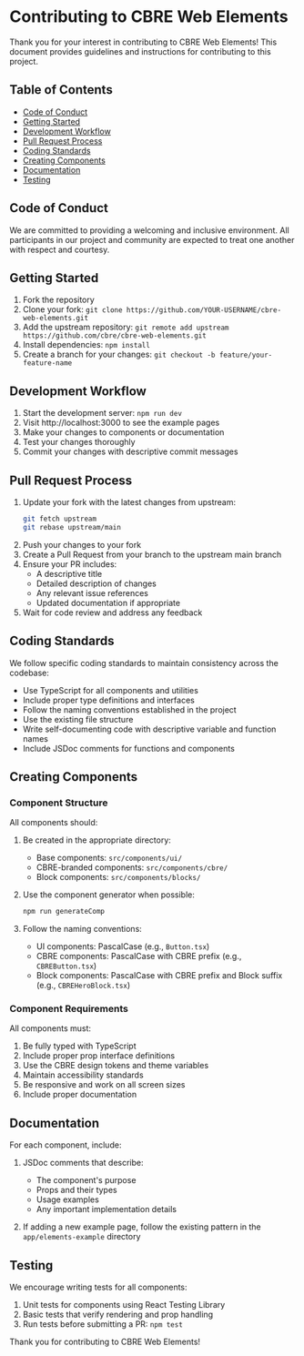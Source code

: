 # Contributing to CBRE Web Elements

Thank you for your interest in contributing to CBRE Web Elements! This document provides guidelines and instructions for contributing to this project.

## Table of Contents

- [Code of Conduct](#code-of-conduct)
- [Getting Started](#getting-started)
- [Development Workflow](#development-workflow)
- [Pull Request Process](#pull-request-process)
- [Coding Standards](#coding-standards)
- [Creating Components](#creating-components)
- [Documentation](#documentation)
- [Testing](#testing)

## Code of Conduct

We are committed to providing a welcoming and inclusive environment. All participants in our project and community are expected to treat one another with respect and courtesy.

## Getting Started

1. Fork the repository
2. Clone your fork: `git clone https://github.com/YOUR-USERNAME/cbre-web-elements.git`
3. Add the upstream repository: `git remote add upstream https://github.com/cbre/cbre-web-elements.git`
4. Install dependencies: `npm install`
5. Create a branch for your changes: `git checkout -b feature/your-feature-name`

## Development Workflow

1. Start the development server: `npm run dev`
2. Visit http://localhost:3000 to see the example pages
3. Make your changes to components or documentation
4. Test your changes thoroughly
5. Commit your changes with descriptive commit messages

## Pull Request Process

1. Update your fork with the latest changes from upstream:
   ```bash
   git fetch upstream
   git rebase upstream/main
   ```
2. Push your changes to your fork
3. Create a Pull Request from your branch to the upstream main branch
4. Ensure your PR includes:
   - A descriptive title
   - Detailed description of changes
   - Any relevant issue references
   - Updated documentation if appropriate
5. Wait for code review and address any feedback

## Coding Standards

We follow specific coding standards to maintain consistency across the codebase:

- Use TypeScript for all components and utilities
- Include proper type definitions and interfaces
- Follow the naming conventions established in the project
- Use the existing file structure
- Write self-documenting code with descriptive variable and function names
- Include JSDoc comments for functions and components

## Creating Components

### Component Structure

All components should:

1. Be created in the appropriate directory:
   - Base components: `src/components/ui/`
   - CBRE-branded components: `src/components/cbre/`
   - Block components: `src/components/blocks/`

2. Use the component generator when possible:
   ```bash
   npm run generateComp
   ```

3. Follow the naming conventions:
   - UI components: PascalCase (e.g., `Button.tsx`)
   - CBRE components: PascalCase with CBRE prefix (e.g., `CBREButton.tsx`)
   - Block components: PascalCase with CBRE prefix and Block suffix (e.g., `CBREHeroBlock.tsx`)

### Component Requirements

All components must:

1. Be fully typed with TypeScript
2. Include proper prop interface definitions
3. Use the CBRE design tokens and theme variables
4. Maintain accessibility standards
5. Be responsive and work on all screen sizes
6. Include proper documentation

## Documentation

For each component, include:

1. JSDoc comments that describe:
   - The component's purpose
   - Props and their types
   - Usage examples
   - Any important implementation details

2. If adding a new example page, follow the existing pattern in the `app/elements-example` directory

## Testing

We encourage writing tests for all components:

1. Unit tests for components using React Testing Library
2. Basic tests that verify rendering and prop handling
3. Run tests before submitting a PR: `npm test`

Thank you for contributing to CBRE Web Elements! 